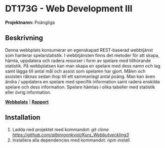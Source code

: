 # DT173G - Web Development III
__Projektnamn:__ Poängliga

## Beskrivning
Denna webbplats konsumerar en egenskapad REST-baserad webbtjänst som hanterar spelarstatistik. I webbtjänsten finns det metoder för att skapa, hämta, uppdatera och radera resurser i form av spelare med tillhörande statistik. På webbplatsen kan man skapa en spelare med dess namn och lag samt lägga till antal mål och assist som spelaren har gjort. Målen och assisten räknas sedan ihop till ett sammanlagt antal poäng. Man kan även ändra / uppdatera en spelare med specifik information samt radera enskilda spelare och dess information. Spelare hämtas i olika tabeller med statistik eller övrig information.

[__Webbplats__](https://albinronnkvist.se/skola/dt173g/projekt/webbplats/pub/index.html) 
|
[__Rapport__](https://github.com/albinronnkvist/Course_DT173G_WebDevelopmentIII/blob/master/DT173G_essay_sv.pdf)
## Installation
1. Ladda ned projektet med kommandot: _git clone https://github.com/albinronnkvist/Kurs_Webbutveckling3_
2. Installera alla dependencies med kommandot: _npm install_.
